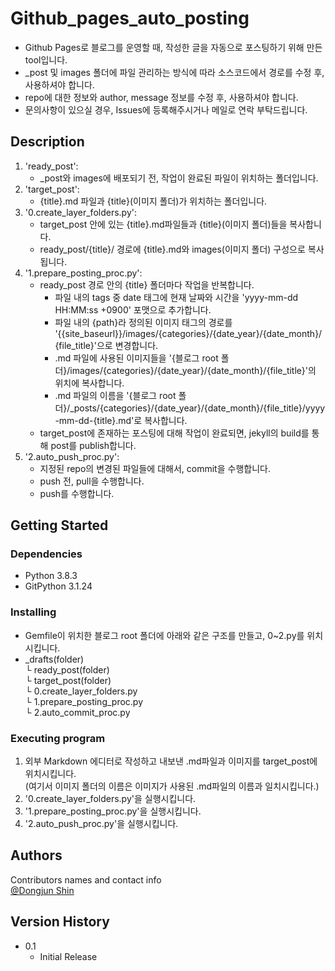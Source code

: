 # Github_pages_auto_posting

 - Github Pages로 블로그를 운영할 때, 작성한 글을 자동으로 포스팅하기 위해 만든 tool입니다.
 - \_post 및 images 폴더에 파일 관리하는 방식에 따라 소스코드에서 경로를 수정 후, 사용하셔야 합니다.
 - repo에 대한 정보와 author, message 정보를 수정 후, 사용하셔야 합니다.
 - 문의사항이 있으실 경우, Issues에 등록해주시거나 메일로 연락 부탁드립니다.

## Description

1. 'ready_post':
    - \_post와 images에 배포되기 전, 작업이 완료된 파일이 위치하는 폴더입니다.
2. 'target_post':
    - {title}.md 파일과 {title}(이미지 폴더)가 위치하는 폴더입니다.
3. '0.create_layer_folders.py':  
    - target_post 안에 있는 {title}.md파일들과 {title}(이미지 폴더)들을 복사합니다.  
    - ready_post/{title}/ 경로에 {title}.md와 images(이미지 폴더) 구성으로 복사됩니다.  
4. '1.prepare_posting_proc.py':  
    - ready_post 경로 안의 {title} 폴더마다 작업을 반복합니다.  
      - 파일 내의 tags 중 date 태그에 현재 날짜와 시간을 'yyyy-mm-dd HH:MM:ss +0900' 포맷으로 추가합니다.  
      - 파일 내의 {path}라 정의된 이미지 태그의 경로를 '{{site_baseurl}}/images/{categories}/{date_year}/{date_month}/{file_title}'으로 변경합니다.  
      - .md 파일에 사용된 이미지들을 '{블로그 root 폴더}/images/{categories}/{date_year}/{date_month}/{file_title}'의 위치에 복사합니다.  
      - .md 파일의 이름을 '{블로그 root 폴더}/_posts/{categories}/{date_year}/{date_month}/{file_title}/yyyy-mm-dd-{title}.md'로 복사합니다.  
    - target_post에 존재하는 포스팅에 대해 작업이 완료되면, jekyll의 build를 통해 post를 publish합니다.  
5. '2.auto_push_proc.py':  
    - 지정된 repo의 변경된 파일들에 대해서, commit을 수행합니다.  
    - push 전, pull을 수행합니다.  
    - push를 수행합니다.  

## Getting Started

### Dependencies

- Python 3.8.3
- GitPython 3.1.24

### Installing

- Gemfile이 위치한 블로그 root 폴더에 아래와 같은 구조를 만들고, 0~2.py를 위치시킵니다.
- \_drafts(folder)  
  └ ready_post(folder)  
  └ target_post(folder)  
  └ 0.create_layer_folders.py  
  └ 1.prepare_posting_proc.py  
  └ 2.auto_commit_proc.py  

### Executing program

1. 외부 Markdown 에디터로 작성하고 내보낸 .md파일과 이미지를 target_post에 위치시킵니다.  
  (여기서 이미지 폴더의 이름은 이미지가 사용된 .md파일의 이름과 일치시킵니다.)  
2. '0.create_layer_folders.py'을 실행시킵니다.  
3. '1.prepare_posting_proc.py'을 실행시킵니다.  
4. '2.auto_push_proc.py'을 실행시킵니다.  

## Authors

Contributors names and contact info  
[@Dongjun Shin](https://dong-jun-shin.github.io/about/profile)

## Version History
* 0.1
    * Initial Release
